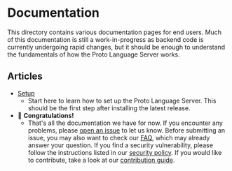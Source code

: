 # Documentation

This directory contains various documentation pages for end users.
Much of this documentation is still a work-in-progress as backend code is currently undergoing rapid changes, but it should be enough to understand the fundamentals of how the Proto Language Server works.

## Articles

- [Setup](./setup.md)
  - Start here to learn how to set up the Proto Language Server. This should be the first step after installing the latest release.
- :tada: **Congratulations!**
  - That's all the documentation we have for now.
  If you encounter any problems, please [open an issue](https://github.com/quantum9innovation/proto/issues/new) to let us know.
  Before submitting an issue, you may also want to check our [FAQ](../FAQ.md), which may already answer your question.
  If you find a security vulnerability, please follow the instructions listed in our [security policy](../SECURITY.md).
  If you would like to contribute, take a look at our [contribution guide](../CONTRIBUTING.md).
